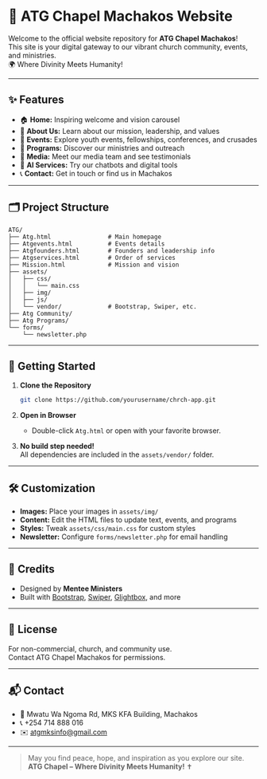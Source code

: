 # 🙏 ATG Chapel Machakos Website

Welcome to the official website repository for **ATG Chapel Machakos**!  
This site is your digital gateway to our vibrant church community, events, and ministries.  
🌍 Where Divinity Meets Humanity!

---

## ✨ Features

- 🏠 **Home:** Inspiring welcome and vision carousel
- 👥 **About Us:** Learn about our mission, leadership, and values
- 📅 **Events:** Explore youth events, fellowships, conferences, and crusades
- 🛐 **Programs:** Discover our ministries and outreach
- 📰 **Media:** Meet our media team and see testimonials
- 🤖 **AI Services:** Try our chatbots and digital tools
- 📞 **Contact:** Get in touch or find us in Machakos

---

## 🗂️ Project Structure

```
ATG/
├── Atg.html                # Main homepage
├── Atgevents.html          # Events details
├── Atgfounders.html        # Founders and leadership info
├── Atgservices.html        # Order of services
├── Mission.html            # Mission and vision
├── assets/
│   ├── css/
│   │   └── main.css
│   ├── img/
│   ├── js/
│   └── vendor/             # Bootstrap, Swiper, etc.
├── Atg Community/
├── Atg Programs/
└── forms/
    └── newsletter.php
```

---

## 🚀 Getting Started

1. **Clone the Repository**
   ```sh
   git clone https://github.com/yourusername/chrch-app.git
   ```
2. **Open in Browser**
   - Double-click `Atg.html` or open with your favorite browser.

3. **No build step needed!**  
   All dependencies are included in the `assets/vendor/` folder.

---

## 🛠️ Customization

- **Images:** Place your images in `assets/img/`
- **Content:** Edit the HTML files to update text, events, and programs
- **Styles:** Tweak `assets/css/main.css` for custom styles
- **Newsletter:** Configure `forms/newsletter.php` for email handling

---

## 🙌 Credits

- Designed by **Mentee Ministers**
- Built with [Bootstrap](https://getbootstrap.com/), [Swiper](https://swiperjs.com/), [Glightbox](https://biati-digital.github.io/glightbox/), and more

---

## 📜 License

For non-commercial, church, and community use.  
Contact ATG Chapel Machakos for permissions.

---

## 📬 Contact

- 📍 Mwatu Wa Ngoma Rd, MKS KFA Building, Machakos
- 📞 +254 714 888 016
- ✉️ atgmksinfo@gmail.com

---

> May you find peace, hope, and inspiration as you explore our site.  
> **ATG Chapel – Where Divinity Meets Humanity!** ✝️
